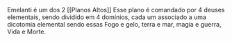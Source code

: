 Emelanti é um dos 2 [[Planos Altos]]
Esse plano é comandado por 4 deuses elementais, sendo dividido em 4 domínios, cada um associado a uma dicotomia elemental sendo essas Fogo e gelo, terra e mar, magia e guerra, Vida e Morte.